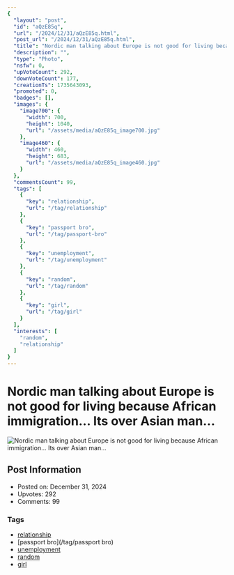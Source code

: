 ```yaml
---
{
  "layout": "post",
  "id": "aQzE85q",
  "url": "/2024/12/31/aQzE85q.html",
  "post_url": "/2024/12/31/aQzE85q.html",
  "title": "Nordic man talking about Europe is not good for living because African immigration... Its over Asian man...",
  "description": "",
  "type": "Photo",
  "nsfw": 0,
  "upVoteCount": 292,
  "downVoteCount": 177,
  "creationTs": 1735643093,
  "promoted": 0,
  "badges": [],
  "images": {
    "image700": {
      "width": 700,
      "height": 1040,
      "url": "/assets/media/aQzE85q_image700.jpg"
    },
    "image460": {
      "width": 460,
      "height": 683,
      "url": "/assets/media/aQzE85q_image460.jpg"
    }
  },
  "commentsCount": 99,
  "tags": [
    {
      "key": "relationship",
      "url": "/tag/relationship"
    },
    {
      "key": "passport bro",
      "url": "/tag/passport-bro"
    },
    {
      "key": "unemployment",
      "url": "/tag/unemployment"
    },
    {
      "key": "random",
      "url": "/tag/random"
    },
    {
      "key": "girl",
      "url": "/tag/girl"
    }
  ],
  "interests": [
    "random",
    "relationship"
  ]
}
---
```


# Nordic man talking about Europe is not good for living because African immigration... Its over Asian man...

![Nordic man talking about Europe is not good for living because African immigration... Its over Asian man...](/assets/media/aQzE85q_image700.jpg)

## Post Information

- Posted on: December 31, 2024
- Upvotes: 292
- Comments: 99

### Tags

- [relationship](/tag/relationship)
- [passport bro](/tag/passport bro)
- [unemployment](/tag/unemployment)
- [random](/tag/random)
- [girl](/tag/girl)
